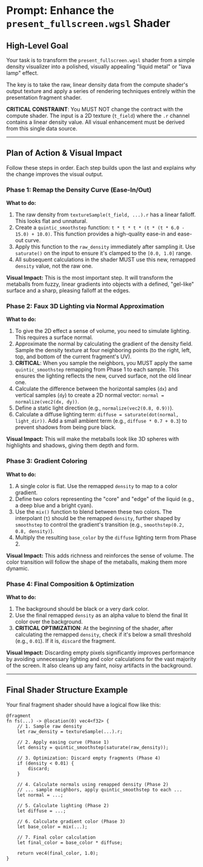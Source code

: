 # Prompt: Enhance the `present_fullscreen.wgsl` Shader

## High-Level Goal

Your task is to transform the `present_fullscreen.wgsl` shader from a simple density visualizer into a polished, visually appealing "liquid metal" or "lava lamp" effect.

The key is to take the raw, linear density data from the compute shader's output texture and apply a series of rendering techniques entirely within the presentation fragment shader.

**CRITICAL CONSTRAINT**: You MUST NOT change the contract with the compute shader. The input is a 2D texture (`t_field`) where the `.r` channel contains a linear density value. All visual enhancement must be derived from this single data source.

---

## Plan of Action & Visual Impact

Follow these steps in order. Each step builds upon the last and explains *why* the change improves the visual output.

### Phase 1: Remap the Density Curve (Ease-In/Out)

**What to do:**
1.  The raw density from `textureSample(t_field, ...).r` has a linear falloff. This looks flat and unnatural.
2.  Create a `quintic_smoothstep` function: `t * t * t * (t * (t * 6.0 - 15.0) + 10.0)`. This function provides a high-quality ease-in and ease-out curve.
3.  Apply this function to the `raw_density` immediately after sampling it. Use `saturate()` on the input to ensure it's clamped to the `[0.0, 1.0]` range.
4.  All subsequent calculations in the shader MUST use this new, remapped `density` value, not the raw one.

**Visual Impact:**
This is the most important step. It will transform the metaballs from fuzzy, linear gradients into objects with a defined, "gel-like" surface and a sharp, pleasing falloff at the edges.

### Phase 2: Faux 3D Lighting via Normal Approximation

**What to do:**
1.  To give the 2D effect a sense of volume, you need to simulate lighting. This requires a surface normal.
2.  Approximate the normal by calculating the gradient of the density field. Sample the density texture at four neighboring points (to the right, left, top, and bottom of the current fragment's UV).
3.  **CRITICAL**: When you sample the neighbors, you MUST apply the same `quintic_smoothstep` remapping from Phase 1 to each sample. This ensures the lighting reflects the new, curved surface, not the old linear one.
4.  Calculate the difference between the horizontal samples (`dx`) and vertical samples (`dy`) to create a 2D normal vector: `normal = normalize(vec2(dx, dy))`.
5.  Define a static light direction (e.g., `normalize(vec2(0.8, 0.9))`).
6.  Calculate a diffuse lighting term: `diffuse = saturate(dot(normal, light_dir))`. Add a small ambient term (e.g., `diffuse * 0.7 + 0.3`) to prevent shadows from being pure black.

**Visual Impact:**
This will make the metaballs look like 3D spheres with highlights and shadows, giving them depth and form.

### Phase 3: Gradient Coloring

**What to do:**
1.  A single color is flat. Use the remapped `density` to map to a color gradient.
2.  Define two colors representing the "core" and "edge" of the liquid (e.g., a deep blue and a bright cyan).
3.  Use the `mix()` function to blend between these two colors. The interpolant (`t`) should be the remapped `density`, further shaped by `smoothstep` to control the gradient's transition (e.g., `smoothstep(0.2, 0.8, density)`).
4.  Multiply the resulting `base_color` by the `diffuse` lighting term from Phase 2.

**Visual Impact:**
This adds richness and reinforces the sense of volume. The color transition will follow the shape of the metaballs, making them more dynamic.

### Phase 4: Final Composition & Optimization

**What to do:**
1.  The background should be black or a very dark color.
2.  Use the final remapped `density` as an alpha value to blend the final lit color over the background.
3.  **CRITICAL OPTIMIZATION**: At the beginning of the shader, after calculating the remapped `density`, check if it's below a small threshold (e.g., `0.01`). If it is, `discard` the fragment.

**Visual Impact:**
Discarding empty pixels significantly improves performance by avoiding unnecessary lighting and color calculations for the vast majority of the screen. It also cleans up any faint, noisy artifacts in the background.

---

## Final Shader Structure Example

Your final fragment shader should have a logical flow like this:

```wgsl
@fragment
fn fs(...) -> @location(0) vec4<f32> {
    // 1. Sample raw density
    let raw_density = textureSample(...).r;

    // 2. Apply easing curve (Phase 1)
    let density = quintic_smoothstep(saturate(raw_density));

    // 3. Optimization: Discard empty fragments (Phase 4)
    if (density < 0.01) {
        discard;
    }

    // 4. Calculate normals using remapped density (Phase 2)
    // ... sample neighbors, apply quintic_smoothstep to each ...
    let normal = ...;

    // 5. Calculate lighting (Phase 2)
    let diffuse = ...;

    // 6. Calculate gradient color (Phase 3)
    let base_color = mix(...);

    // 7. Final color calculation
    let final_color = base_color * diffuse;

    return vec4(final_color, 1.0);
}
```
